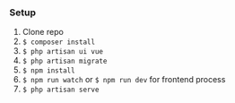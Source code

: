 ### Setup ###

1. Clone repo
2. `$ composer install`
3. `$ php artisan ui vue`
4. `$ php artisan migrate`
5. `$ npm install`
6. `$ npm run watch` or `$ npm run dev` for frontend process
7. `$ php artisan serve`
